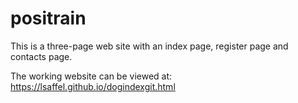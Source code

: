 # positrain

This is a three-page web site with an index page, register page and contacts page.

The working website can be viewed at:
https://lsaffel.github.io/dogindexgit.html
